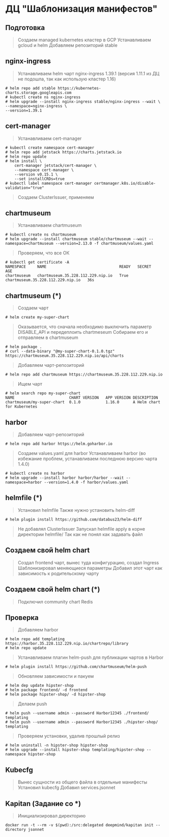 # ДЦ "Шаблонизация манифестов"

## Подготовка

> Создаем managed kubernetes кластер в GCP
> Устанавливаем gcloud и helm
> Добавляем репозиторий stable

## nginx-ingress

> Устанавливаем helm чарт nginx-ingress 1.39.1 (версия 1.11.1 из ДЦ не подошла, так как использую кластер 1.16)

```shell script
# helm repo add stable https://kubernetes-charts.storage.googleapis.com
# kubectl create ns nginx-ingress
# helm upgrade --install nginx-ingress stable/nginx-ingress --wait \                                                     
--namespace=nginx-ingress \
--version=1.39.1
```

## cert-manager

> Устанавливаем cert-manager

```shell script
# kubectl create namespace cert-manager
# helm repo add jetstack https://charts.jetstack.io
# helm repo update
# helm install \                                                                                             
    cert-manager jetstack/cert-manager \
    --namespace cert-manager \
    --version v0.15.1 \
    --set installCRDs=true
# kubectl label namespace cert-manager certmanager.k8s.io/disable-validation="true"
```

> Создаем ClusterIssuer, применяем

## chartmuseum

> Устанавливаем chartmuseum

```shell script
# kubectl create ns chartmuseum
# helm upgrade --install chartmuseum stable/chartmuseum --wait --namespace=chartmuseum --version=2.13.0 -f chartmuseum/values.yaml
```

> Проверяем, что все ОК

```shell script
# kubectl get certificate -A                        
NAMESPACE     NAME                                READY   SECRET                              AGE
chartmuseum   chartmuseum.35.228.112.229.nip.io   True    chartmuseum.35.228.112.229.nip.io   36s
```

## chartmuseum (*)

> Создаем чарт

```shell script
# helm create my-super-chart
```

> Оказывается, что сначала необходимо выключить параметр DISABLE_API и передеплоить chartmeseum
> Собираем его и отправляем в chartmuseum

```shell script
# helm package .
# curl --data-binary "@my-super-chart-0.1.0.tgz" https://chartmuseum.35.228.112.229.nip.io/api/charts
```

> Добавляем чарт-репозиторий

```shell script
# helm repo add chartmuseum https://chartmuseum.35.228.112.229.nip.io
```

> Ищем чарт

```shell script
# helm search repo my-super-chart
NAME                      	CHART VERSION	APP VERSION	DESCRIPTION                
chartmuseum/my-super-chart	0.1.0        	1.16.0     	A Helm chart for Kubernetes
```

## harbor

> Добавляем чарт-репозиторий

```shell script
# helm repo add harbor https://helm.goharbor.io
```

> Создаем values.yaml для harbor
> Устанавливаем harbor (во избежание проблем, устанавливаем последнюю версию чарта 1.4.0)

```shell script
# kubectl create ns harbor
# helm upgrade --install harbor harbor/harbor --wait --namespace=harbor --version=1.4.0 -f harbor/values.yaml
```

## helmfile (*)

> Установил helmfile
> Также нужно установить helm-diff

```shell script
# helm plugin install https://github.com/databus23/helm-diff
```

> Не добавлял ClusterIssuer
> Запускал helmfile apply в корне директории helmfile/
> Так как не понял как задавать файл

## Создаем свой helm chart

> Создал frontend чарт, вынес туда конфигурацию, создал Ingress
> Шаблонизировал меняющиеся параметры
> Добавил этот чарт как зависимость к родительскому чарту

## Создаем свой helm chart (*)

> Подключил community chart Redis

## Проверка

> Добавляем harbor

```shell script
# helm repo add templating https://harbor.35.228.112.229.nip.io/chartrepo/library
# helm repo update
```

> Устанавливаем плагин helm-push для публикации чартов в Harbor

```shell script
# helm plugin install https://github.com/chartmuseum/helm-push
```

> Обновляем зависимости и пакуем

```shell script
# helm dep update hipster-shop
# helm package frontend/ -d frontend
# helm package hipster-shop/ -d hipster-shop
```

> Делаем push

```shell script
# helm push --username admin --password Harbor12345 ./frontend/ templating
# helm push --username admin --password Harbor12345 ./hipster-shop/ templating
```

> Проверяем установки, удалив прошлый релиз

```shell script
# helm uninstall -n hipster-shop hipster-shop
# helm upgrade --install hipster-shop templating/hipster-shop --namespace hipster-shop
```

## Kubecfg

> Вынес сущности из общего файла в отдельные манифесты
> Установил kubecfg
> Добавил services.jsonnet

## Kapitan (Задание со *)

> Инициализировал директорию

```shell script
docker run -t --rm -v $(pwd):/src:delegated deepmind/kapitan init --directory jsonnet
```

